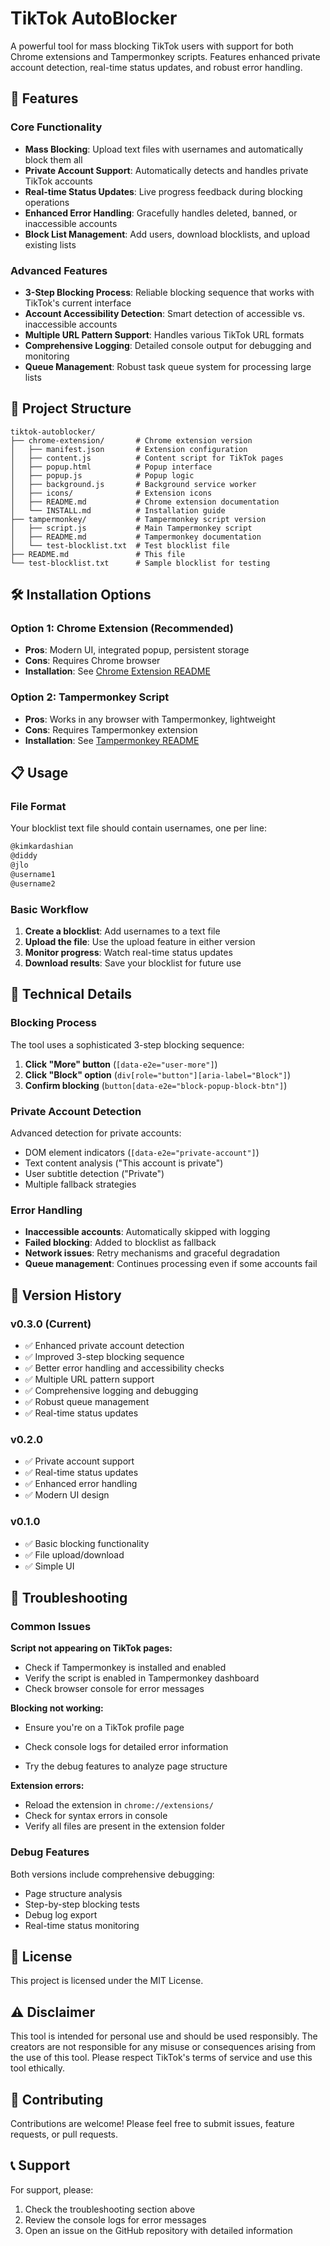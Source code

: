 # TikTok AutoBlocker

A powerful tool for mass blocking TikTok users with support for both Chrome extensions and Tampermonkey scripts. Features enhanced private account detection, real-time status updates, and robust error handling.

## 🚀 Features

### Core Functionality

- **Mass Blocking**: Upload text files with usernames and automatically block them all
- **Private Account Support**: Automatically detects and handles private TikTok accounts
- **Real-time Status Updates**: Live progress feedback during blocking operations
- **Enhanced Error Handling**: Gracefully handles deleted, banned, or inaccessible accounts
- **Block List Management**: Add users, download blocklists, and upload existing lists

### Advanced Features

- **3-Step Blocking Process**: Reliable blocking sequence that works with TikTok's current interface
- **Account Accessibility Detection**: Smart detection of accessible vs. inaccessible accounts
- **Multiple URL Pattern Support**: Handles various TikTok URL formats
- **Comprehensive Logging**: Detailed console output for debugging and monitoring
- **Queue Management**: Robust task queue system for processing large lists

## 📁 Project Structure

```text
tiktok-autoblocker/
├── chrome-extension/       # Chrome extension version
│   ├── manifest.json       # Extension configuration
│   ├── content.js          # Content script for TikTok pages
│   ├── popup.html          # Popup interface
│   ├── popup.js            # Popup logic
│   ├── background.js       # Background service worker
│   ├── icons/              # Extension icons
│   ├── README.md           # Chrome extension documentation
│   └── INSTALL.md          # Installation guide
├── tampermonkey/           # Tampermonkey script version
│   ├── script.js           # Main Tampermonkey script
│   ├── README.md           # Tampermonkey documentation
│   └── test-blocklist.txt  # Test blocklist file
├── README.md               # This file
└── test-blocklist.txt      # Sample blocklist for testing
```

## 🛠️ Installation Options

### Option 1: Chrome Extension (Recommended)

- **Pros**: Modern UI, integrated popup, persistent storage
- **Cons**: Requires Chrome browser
- **Installation**: See [Chrome Extension README](chrome-extension/README.md)

### Option 2: Tampermonkey Script

- **Pros**: Works in any browser with Tampermonkey, lightweight
- **Cons**: Requires Tampermonkey extension
- **Installation**: See [Tampermonkey README](tampermonkey/README.md)

## 📋 Usage

### File Format

Your blocklist text file should contain usernames, one per line:

```txt
@kimkardashian
@diddy
@jlo
@username1
@username2
```

### Basic Workflow

1. **Create a blocklist**: Add usernames to a text file
2. **Upload the file**: Use the upload feature in either version
3. **Monitor progress**: Watch real-time status updates
4. **Download results**: Save your blocklist for future use

## 🔧 Technical Details

### Blocking Process

The tool uses a sophisticated 3-step blocking sequence:

1. **Click "More" button** (`[data-e2e="user-more"]`)
2. **Click "Block" option** (`div[role="button"][aria-label="Block"]`)
3. **Confirm blocking** (`button[data-e2e="block-popup-block-btn"]`)

### Private Account Detection

Advanced detection for private accounts:

- DOM element indicators (`[data-e2e="private-account"]`)
- Text content analysis ("This account is private")
- User subtitle detection ("Private")
- Multiple fallback strategies

### Error Handling

- **Inaccessible accounts**: Automatically skipped with logging
- **Failed blocking**: Added to blocklist as fallback
- **Network issues**: Retry mechanisms and graceful degradation
- **Queue management**: Continues processing even if some accounts fail

## 🎯 Version History

### v0.3.0 (Current)

- ✅ Enhanced private account detection
- ✅ Improved 3-step blocking sequence
- ✅ Better error handling and accessibility checks
- ✅ Multiple URL pattern support
- ✅ Comprehensive logging and debugging
- ✅ Robust queue management
- ✅ Real-time status updates

### v0.2.0

- ✅ Private account support
- ✅ Real-time status updates
- ✅ Enhanced error handling
- ✅ Modern UI design

### v0.1.0

- ✅ Basic blocking functionality
- ✅ File upload/download
- ✅ Simple UI

## 🐛 Troubleshooting

### Common Issues

**Script not appearing on TikTok pages:**

- Check if Tampermonkey is installed and enabled
- Verify the script is enabled in Tampermonkey dashboard
- Check browser console for error messages

**Blocking not working:**

- Ensure you're on a TikTok profile page

- Check console logs for detailed error information
- Try the debug features to analyze page structure

**Extension errors:**

- Reload the extension in `chrome://extensions/`
- Check for syntax errors in console
- Verify all files are present in the extension folder

### Debug Features

Both versions include comprehensive debugging:

- Page structure analysis
- Step-by-step blocking tests
- Debug log export
- Real-time status monitoring

## 📄 License

This project is licensed under the MIT License.

## ⚠️ Disclaimer

This tool is intended for personal use and should be used responsibly. The creators are not responsible for any misuse or consequences arising from the use of this tool. Please respect TikTok's terms of service and use this tool ethically.

## 🤝 Contributing

Contributions are welcome! Please feel free to submit issues, feature requests, or pull requests.

## 📞 Support

For support, please:

1. Check the troubleshooting section above
2. Review the console logs for error messages
3. Open an issue on the GitHub repository with detailed information
